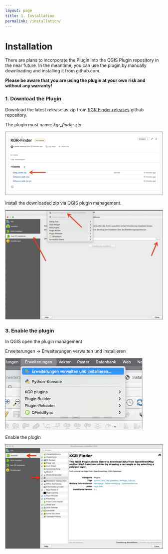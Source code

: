 ```yaml
---
layout: page
title: 1. Installation
permalink: /installation/
---
```



# Installation

There are plans to incorporate the Plugin into the QGIS Plugin repository in the near future. In the meantime, you can use the plugin by manually downloading and installing it from github.com.

**Please be aware that you are using the plugin at your own risk and without any warranty!**

### 1. Download the Plugin

Download the latest release as zip from 
[KGR Finder releases](https://github.com/csgis/culture-finder-KGR/releases)
github repository.

The plugin must name: _kgr_finder.zip_

<img src="/assets/images/github-release.jpeg" alt="Github release" style="border: 1px solid  gray;">


Install the downloaded zip via QGIS plugin management.

<img src="/assets/images/install-as-zip.jpeg" alt="Github release" style="border: 1px solid  gray;">


### 3. Enable the plugin

In QGIS open the plugin management 

Erweiterungen → Erweiterungen verwalten und installieren

<img src="/assets/images/qgis-install-plugins.png" alt="Github release" style="border: 1px solid  gray">

Enable the plugin

<img src="/assets/images/enable-plugin.jpeg" alt="Github release" style="border: 1px solid  gray">






